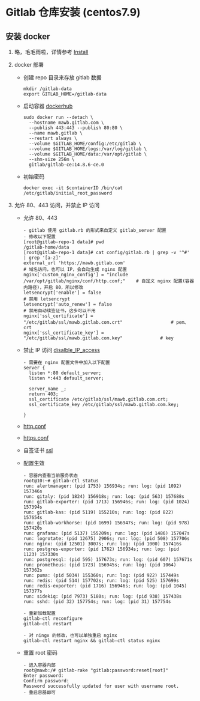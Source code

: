# Gitlab 仓库安装 (centos7.9)

## 安装 docker

1. 略，毛毛雨啦，详情参考 [Install][install]

2. docker 部署

   - 创建 repo 目录来存放 gitlab 数据

     ```shell
     mkdir /gitlab-data
     export GITLAB_HOME=/gitlab-data
     ```

   - 启动容器 [dockerhub][image]

     ```shell
     sudo docker run --detach \
       --hostname mawb.gitlab.com \
       --publish 443:443 --publish 80:80 \
       --name mawb.gitlab \
       --restart always \
       --volume $GITLAB_HOME/config:/etc/gitlab \
       --volume $GITLAB_HOME/logs:/var/log/gitlab \
       --volume $GITLAB_HOME/data:/var/opt/gitlab \
       --shm-size 256m \
       gitlab/gitlab-ce:14.8.6-ce.0
     ```


   - 初始密码

     ```shell
     docker exec -it $containerID /bin/cat /etc/gitlab/initial_root_password
     ```

3. 允许 80、443 访问，并禁止 IP 访问

   - 允许 80、443

     ```shell
     - gitlab 使用 gitlab.rb 的形式来自定义 gitlab_server 配置
     - 修改以下配置
     [root@gitlab-repo-1 data]# pwd
     /gitlab-home/data
     [root@gitlab-repo-1 data]# cat config/gitlab.rb | grep -v '^#' | grep '[a-z]'
     external_url 'https://mawb.gitlab.com'                                            # 域名访问，也可以 IP，会自动生成 nginx 配置
     nginx['custom_nginx_config'] = "include /var/opt/gitlab/nginx/conf/http.conf;"    # 自定义 nginx 配置(容器内路径)，开启 80，所以修改
     letsencrypt['enable'] = false                                                     # 禁用 letsencrypt
     letsencrypt['auto_renew'] = false                                                 # 禁用自动续签证书，这步可以不用
     nginx['ssl_certificate'] = "/etc/gitlab/ssl/mawb.gitlab.com.crt"                  # pem、crt
     nginx['ssl_certificate_key'] = "/etc/gitlab/ssl/mawb.gitlab.com.key"              # key
     ```

   - 禁止 IP 访问 [disalble_IP_access][disalble_IP_access]

     ```nginx
     - 需要在 nginx 配置文件中加入以下配置
     server {
       listen *:80 default_server;
       listen *:443 default_server;
         
       server_name _;
       return 403;
       ssl_certificate /etc/gitlab/ssl/mawb.gitlab.com.crt;
       ssl_certificate_key /etc/gitlab/ssl/mawb.gitlab.com.key;
     
     }
     ```
   - [http.conf][http]
   - [https.conf][https] 

   - 自签证书 [ssl][ssl]

   - 配置生效

     ```shell
     - 容器内查看当前服务状态
     root@10:~# gitlab-ctl status
     run: alertmanager: (pid 1753) 156934s; run: log: (pid 1092) 157346s
     run: gitaly: (pid 1824) 156918s; run: log: (pid 563) 157688s
     run: gitlab-exporter: (pid 1713) 156946s; run: log: (pid 1024) 157394s
     run: gitlab-kas: (pid 5119) 155210s; run: log: (pid 822) 157654s
     run: gitlab-workhorse: (pid 1699) 156947s; run: log: (pid 978) 157420s
     run: grafana: (pid 5137) 155209s; run: log: (pid 1486) 157047s
     run: logrotate: (pid 12675) 2906s; run: log: (pid 508) 157706s
     run: nginx: (pid 12501) 3007s; run: log: (pid 1000) 157416s
     run: postgres-exporter: (pid 1762) 156934s; run: log: (pid 1123) 157330s
     run: postgresql: (pid 595) 157673s; run: log: (pid 607) 157671s
     run: prometheus: (pid 1723) 156945s; run: log: (pid 1064) 157362s
     run: puma: (pid 5034) 155360s; run: log: (pid 922) 157449s
     run: redis: (pid 514) 157702s; run: log: (pid 525) 157699s
     run: redis-exporter: (pid 1716) 156946s; run: log: (pid 1045) 157377s
     run: sidekiq: (pid 7973) 5180s; run: log: (pid 938) 157438s
     run: sshd: (pid 32) 157754s; run: log: (pid 31) 157754s
     
     - 重新加载配置
     gitlab-ctl reconfigure
     gitlab-ctl restart
     
     - 对 ningx 的修改，也可以单独重启 nginx
     gitlab-ctl restart nginx && gitlab-ctl status nginx
     ```
   
   - 重置 root 密码
   
     ```shell
     - 进入容器内部
     root@mawb:/# gitlab-rake "gitlab:password:reset[root]"
     Enter password: 
     Confirm password: 
     Password successfully updated for user with username root.
     - 重启容器即可
     ```
   
     


[install]:https://docs.docker.com/engine/install/centos/

[image]: https://hub.docker.com/r/gitlab/gitlab-ce/tags?page=1&name=14.8.6

[ssl]: https://githubshirongxin.github.io/Gitlab%E4%BD%BF%E7%94%A8%E8%87%AA%E7%AD%BE%E5%90%8D%E8%AF%81%E4%B9%A6%E5%BC%80%E5%90%AFhttps/

[disalble_IP_access]:https://wsgzao.github.io/post/nginx-default-server/

[http]: https://raw.githubusercontent.com/bertreyking/bertreyking.github.io/main/src/other/gitlab/http.conf

[https]: https://raw.githubusercontent.com/bertreyking/bertreyking.github.io/main/src/other/gitlab/gitlab-http.conf
